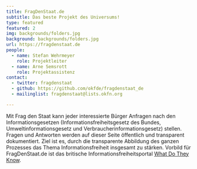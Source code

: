 ```yaml
---
title: FragDenStaat.de
subtitle: Das beste Projekt des Universums!
type: featured
featured: 2
img: backgrounds/folders.jpg
background: backgrounds/folders.jpg
url: https://fragdenstaat.de
people:
  - name: Stefan Wehrmeyer
    role: Projektleiter
  - name: Arne Semsrott
    role: Projektassistenz
contact:
  - twitter: fragdenstaat
  - github: https://github.com/okfde/fragdenstaat_de
  - mailinglist: fragdenstaat@lists.okfn.org

---
```


Mit Frag den Staat kann jeder interessierte Bürger Anfragen nach den Informationsgesetzen (Informationsfreiheitsgesetz des Bundes, Umweltinformationsgesetz und Verbraucherinformationsgesetz) stellen. Fragen und Antworten werden auf dieser Seite öffentlich und transparent dokumentiert. Ziel ist es, durch die transparente Abbildung des ganzen Prozesses das Thema Informationsfreiheit insgesamt zu stärken. Vorbild für FragDenStaat.de ist das britische Informationsfreiheitsportal [What Do They Know]( https://www.whatdotheyknow.com/).
